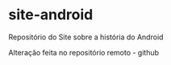 # site-android

Repositório do Site sobre a história do Android

Alteração feita no repositório remoto - github
